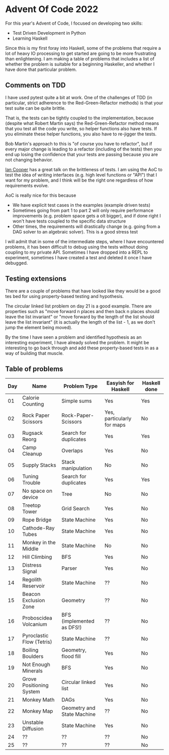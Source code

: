 # Advent Of Code 2022

For this year's Advent of Code, I focused on developing two skills:

* Test Driven Development in Python
* Learning Haskell

Since this is my first foray into Haskell, some of the problems that require a lot of 
heavy IO processing to get started are going to be more frustrating than enlightening.
I am making a table of problems that includes a list of whether the problem is suitable
for a beginning Haskeller, and whether I have done that particular problem.

## Comments on TDD

I have used pytest quite a bit at work. One of the challenges of TDD (in particular, strict
adherence to the Red-Green-Refactor methods) is that your test suite can be quite brittle.

That is, the tests can be tightly coupled to the implementation, because (despite what Robert Martin
says) the Red-Green-Refactor method means that you test all the code you write, so helper functions also 
have tests. If you eliminate these helper functions, you also have to re-jigger the tests.

Bob Martin's approach to this is "of course you have to refactor", but if every major change is leading
to a refactor (including of the tests) then you end up losing the confidence that your tests are passing
because you are not changing behavior.

[Ian Cooper](https://www.youtube.com/watch?v=vOO3hulIcsY) has a great talk on the brittleness of tests.
I am using the AoC to test the idea of writing interfaces (e.g. high level functions or "API") that I want
for my problem, and I think will be the right one regardless of how requirements evolve.

AoC is really nice for this because
* We have explicit test cases in the examples (example driven tests)
* Sometimes going from part 1 to part 2 will only require performance improvements (e.g. problem space gets a olt bigger), and if done right I won't have tests coupled to the specific data structure
* Other times, the requirements will drastically change (e.g. going from a DAG solver to an algebraic solver). This is a good stress test

I will admit that in some of the intermediate steps, where I have encountered problems, it has been difficult to debug using the tests without doing coupling to my private API. Sometimes I have dropped into a REPL to experiment, sometimes I have created a test and deleted it once I have debugged.

## Testing extensions

There are a couple of problems that have looked like they would be a good tes bed for using property-based testing and hypothesis.

The circular linked list problem on day 21 is a good example. There are properties such as "move forward n places and then back n places should leave the list invariant" or "move forward by the length of the list should leave the list invariant" (it is actually the length of the list - 1, as we don't jump the element being moved).

By the time I have seen a problem and identified hypothesis as an interesting experiment, I have already solved the problem. It might be interesting to go back through and add these property-based tests in as a way of building that muscle.

## Table of problems

| Day | Name | Problem Type | Easyish for Haskell | Haskell done |
|-----|------|--------------|---------------------|--------------|
| 01  | Calorie Counting | Simple sums  | Yes | Yes |
| 02  | Rock Paper Scissors | Rock-Paper-Scissors | Yes, particularly for maps | No |
| 03  | Rugsack Reorg | Search for duplicates | Yes | Yes |
| 04  | Camp Cleanup | Overlaps | Yes | No |
| 05  | Supply Stacks | Stack manipulation | No | No |
| 06  | Tuning Trouble | Search for duplicates | Yes | Yes |
| 07  | No space on device | Tree | No | No |
| 08  | Treetop Tower | Grid Search | Yes | No |
| 09  | Rope Bridge | State Machine | Yes | No |
| 10  | Cathode-Ray Tubes  | State Machine | Yes | No |
| 11  | Monkey in the Middle | State Machine | No  | No |
| 12  | Hill Climbing | BFS | Yes | No |
| 13  | Distress Signal | Parser | Yes | No |
| 14  | Regolith Reservoir | State Machine | ?? | No |
| 15  | Beacon Exclusion Zone | Geometry | ?? | No |   
| 16  | Proboscidea Volcanium | BFS (implemented as DFS!) | ?? | No |
| 17  | Pyroclastic Flow (Tetris) | State Machine | ?? | No |
| 18  | Boiling Boulders | Geometry, flood fill | Yes | No |
| 19  | Not Enough Minerals | BFS | Yes | No |
| 20  | Grove Positioning System | Circular linked list | Yes | No |
| 21  | Monkey Math | DAGs | Yes | No |
| 22  | Monkey Map  | Geometry and State Machine | ?? | No |
| 23  | Unstable Diffusion | State Machine | Yes | No |
| 24  | ?? | ?? | ?? | No |
| 25  | ?? | ?? | ?? | No |

